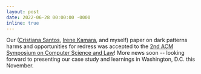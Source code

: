 ```yaml
---
layout: post
date: 2022-06-28 00:00:00 -0000
inline: true
---
```

Our ([Cristiana Santos](https://www.uu.nl/medewerkers/CTeixeiraSantos), [Irene Kamara](https://www.tilburguniversity.edu/staff/i-kamara), and myself) paper on dark patterns harms and opportunities for redress was accepted to the [2nd ACM Symposium on Computer Science and Law](https://computersciencelaw.org/2022)! More news soon -- looking forward to presenting our case study and learnings in Washington, D.C. this November.

